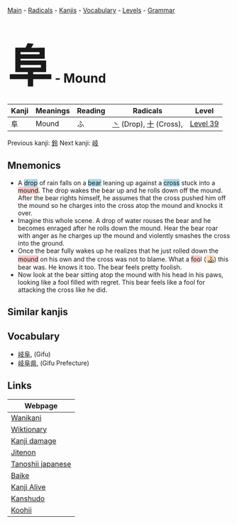 <style> bigfont {font-size: 100px}</style>
[Main](../index.md) -
[Radicals](../radicals.md) -
[Kanjis](../kanjis.md) -
[Vocabulary](../vocabulary.md) -
[Levels](../levels.md) -
[Grammar](../grammar.md)
# <bigfont> 阜</bigfont> - Mound 

| Kanji | Meanings | Reading | Radicals | Level |
| --- | --- | --- | --- | --- |
| 阜 | Mound | ふ | [丶](../radicals/丶.md) (Drop), [十](../radicals/十.md) (Cross),  | [Level 39](../levels/wk_level39.md) |

Previous kanji: [鈴](鈴.md) Next kanji: [岐](岐.md) 

## Mnemonics
 * A <span style="background-color:#ADD8E6"> drop</span> of rain falls on a <span style="background-color:#ADD8E6"> bear</span> leaning up against a <span style="background-color:#ADD8E6"> cross</span> stuck into a <span style="background-color:#ffcccb"> mound</span>. The drop wakes the bear up and he rolls down off the mound. After the bear rights himself, he assumes that the cross pushed him off the mound so he charges into the cross atop the mound and knocks it over.
* Imagine this whole scene. A drop of water rouses the bear and he becomes enraged after he rolls down the mound. Hear the bear roar with anger as he charges up the mound and violently smashes the cross into the ground.
* Once the bear fully wakes up he realizes that he just rolled down the <span style="background-color:#ffcccb"> mound</span> on his own and the cross was not to blame. What a <span style="background-color:#ffcccb"> foo</span>l (<span style="background-color:#fed8b1"> [ふ](https://jisho.org/search/ふ)</span>) this bear was. He knows it too. The bear feels pretty foolish.
* Now look at the bear sitting atop the mound with his head in his paws, looking like a fool filled with regret. This bear feels like a fool for attacking the cross like he did.


## Similar kanjis
 


## Vocabulary
 * [岐阜](../vocabulary/阜.md), (Gifu)
* [岐阜県](../vocabulary/阜.md), (Gifu Prefecture)



## Links 

| Webpage |
| --- |
| [Wanikani          ](https://www.wanikani.com/kanji/阜) |
| [Wiktionary        ](https://en.wiktionary.org/wiki/阜) |
| [Kanji damage      ](http://www.kanjidamage.com/kanji/search?utf8=✓&q=阜) |
| [Jitenon           ](https://jitenon.com/kanji/阜) |
| [Tanoshii japanese ](https://www.tanoshiijapanese.com/dictionary/kanji.cfm?k=阜) |
| [Baike             ](https://baike.baidu.com/item/阜) |
| [Kanji Alive       ](https://app.kanjialive.com/阜) |
| [Kanshudo          ](https://www.kanshudo.com/searchmn?q=阜) |
| [Koohii            ](https://kanji.koohii.com/study/kanji/阜) |
